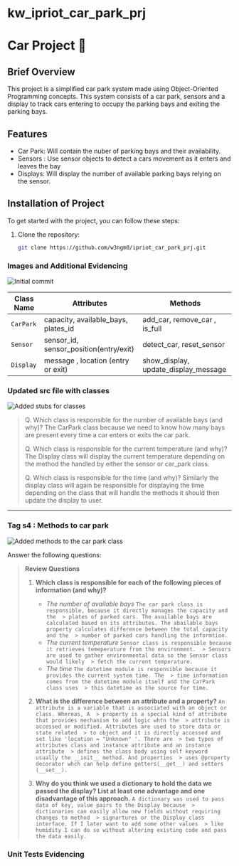 # kw_ipriot_car_park_prj

# Car Project 🚗

## Brief Overview
This project is a simplified car park system made using Object-Oriented Programming concepts. 
This system consists of a car park, sensors and a display to track cars entering to occupy 
the parking bays and exiting the parking bays.


## Features
- Car Park: Will contain the nuber of parking bays and their availability.
- Sensors : Use sensor objects to detect a cars movement as it enters and leaves the bay 
- Displays: Will display the number of available parking bays relying on the sensor.


## Installation of Project 
To get started with the project, you can follow these steps:

1. Clone the repository:
   ```bash
   git clone https://github.com/w3ngm0/ipriot_car_park_prj.git


### Images and Additional Evidencing
![Initial commit](images/gh_image.png)


| Class Name   | Attributes                             | Methods                              |
|--------------|----------------------------------------|--------------------------------------|
| `CarPark`    | capacity, available_bays, plates_id    | add_car, remove_car , is_full        |
| `Sensor`     | sensor_id, sensor_position(entry/exit) | detect_car, reset_sensor             |
| `Display`    | message , location (entry or exit)     | show_display, update_display_message |

### Updated src file with classes
![Added stubs for classes](images/stubs-for-classes.png)

>Q. Which class is responsible for the number of available bays (and why)?
> The CarPark class because we need to know how many bays are present every time a car 
> enters or exits the car park.
> 
>Q. Which class is responsible for the current temperature (and why)?
> The Display class will display the current temperature 
> depending  on the  method the handled by either the sensor or car_park class.
> 
>Q. Which class is responsible for the time (and why)?
> Similarly the display class will again be responsible for displaying the time 
> depending on the class that will handle the methods it should then update the display to user.
--------

### Tag s4 : Methods to car park
![Added methods to the car park class](images/methods-to-car-park.png)

Answer the following questions:
> **Review Questions**
>
> 1. **Which class is responsible for each of the following pieces of information (and why)?**
>    - _The number of available bays_
>      `The car park class is responsible, because it directly manages the capacity and the 
       > plates of parked cars. The available bays are calculated based on its attributes.
>       The abailable_bays property calculates difference between the total capacity and the 
       > number of parked cars handling the informtion. `
>    - _The current temperature_
>      `Sensor class is responsible because it retrieves temeperature from the environment. 
       > Sensors are used to gather environmental data so the Sensor class would likely 
       > fetch the current temperature.`
>    - _The time_
>      `The datetime module is responsible because it provides the current system time. The 
       > time information comes from the datetime module itself and the CarPark class uses 
       > this datetime as the source for time.`
>
> 2. **What is the difference between an attribute and a property?**
>    `An attribute is a variable that is associated with an object or class. Whereas, A 
     > property is a special kind of attribute that provides mechanism to add logic whtn the 
     > attribute is accessed or modified. Attributes are used to store data or state related 
     > to object and it is directly accessed and set like 'location = "Unknown" '. There are 
     > two types of attributes class and instance attribute and an instance attribute 
     > defines the class body using self keyword usually the __init__ method. And properties 
     > uses @property decorator whch can help define getters(__get__) and setters (__set__).`
>
> 3. **Why do you think we used a dictionary to hold the data we passed the display? List at least one advantage and one disadvantage of this approach.**
>    `A dictionary was used to pass data of key, value pairs to the Display because 
     > dictionaries can easily allow new fields without requiring changes to method 
     > signartures or the Display class interface. If I later want to add some other values 
     > like humidity I can do so without altering existing code and pass the data easily. 
      `
### Unit Tests Evidencing
